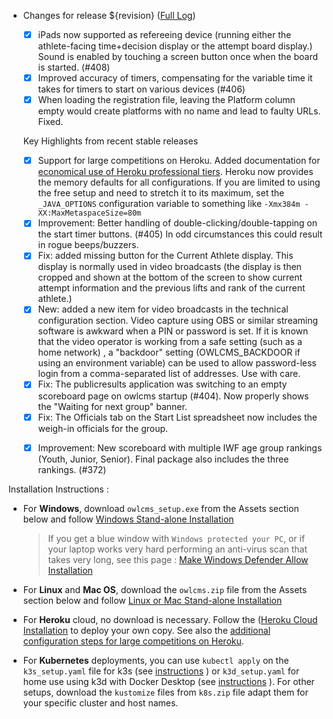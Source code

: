 * Changes for release ${revision}  ([Full Log](https://github.com/jflamy/owlcms4/issues?utf8=%E2%9C%93&q=is%3Aclosed+is%3Aissue+project%3Ajflamy%2Fowlcms4%2F1+))

  - [x] iPads now supported as refereeing device (running either the athlete-facing time+decision display or the attempt board display.)   Sound is enabled by touching a screen button once when the board is started. (#408)
  - [x] Improved accuracy of timers, compensating for the variable time it takes for timers to start on various devices (#406)
  - [x] When loading the registration file, leaving the Platform column empty would create platforms with no name and lead to faulty URLs.  Fixed.
  
  Key Highlights from recent stable releases
  
  - [x] Support for large competitions on Heroku. Added documentation for [economical use of Heroku professional tiers](https://${env.REPO_OWNER}.github.io/${env.O_REPO_NAME}/#/HerokuLarge). Heroku now provides the memory defaults for all configurations.
    If you are limited to using the free setup and need to stretch it to its maximum, set the `_JAVA_OPTIONS` configuration variable to something like `-Xmx384m -XX:MaxMetaspaceSize=80m`
  - [x] Improvement: Better handling of double-clicking/double-tapping on the start timer buttons. (#405) In odd circumstances this could result in rogue beeps/buzzers.
  - [x] Fix: added missing button for the Current Athlete display. This display is normally used in video broadcasts (the display is then cropped and shown at the bottom of the screen to show current attempt information and the previous lifts and rank of the current athlete.)
  - [x] New: added a new item for video broadcasts in the technical configuration section. Video capture using OBS or similar streaming software is awkward when a PIN or password is set.  If it is known that the video operator is working from a safe setting (such as a home network) , a "backdoor" setting (OWLCMS_BACKDOOR if using an environment variable) can be used to allow password-less login from a comma-separated list of addresses.  Use with care.
  - [x] Fix: The publicresults application was switching to an empty scoreboard page on owlcms startup (#404).  Now properly shows the "Waiting for next group" banner.
  - [x] Fix: The Officials tab on the Start List spreadsheet now includes the weigh-in officials for the group.
  
  * [x] Improvement: New scoreboard with multiple IWF age group rankings (Youth, Junior, Senior).  Final package also includes the three rankings. (#372)
  

Installation Instructions :
  - For **Windows**, download `owlcms_setup.exe` from the Assets section below and follow [Windows Stand-alone Installation](https://${env.REPO_OWNER}.github.io/${env.O_REPO_NAME}/#/LocalWindowsSetup)
    
    > If you get a blue window with `Windows protected your PC`, or if your laptop works very hard performing an anti-virus scan that takes very long, see this page : [Make Windows Defender Allow Installation](https://${env.REPO_OWNER}.github.io/${env.O_REPO_NAME}/#/DefenderOff)
    
  - For **Linux** and **Mac OS**, download the `owlcms.zip` file from the Assets section below and follow [Linux or Mac Stand-alone Installation](https://${env.REPO_OWNER}.github.io/${env.O_REPO_NAME}/#/LocalLinuxMacSetup)

  - For **Heroku** cloud, no download is necessary. Follow the ([Heroku Cloud Installation](https://${env.REPO_OWNER}.github.io/${env.O_REPO_NAME}/#/Cloud) to deploy your own copy.  See also the [additional configuration steps for large competitions on Heroku](https://${env.REPO_OWNER}.github.io/${env.O_REPO_NAME}/#/HerokuLarge).

  - For **Kubernetes** deployments, you can use `kubectl apply` on the `k3s_setup.yaml` file for k3s  (see [instructions](https://${env.REPO_OWNER}.github.io/${env.O_REPO_NAME}/#/DigitalOcean) ) or `k3d_setup.yaml` for home use using k3d with Docker Desktop (see [instructions](https://${env.REPO_OWNER}.github.io/${env.O_REPO_NAME}/#/k3d) ).  For other setups, download the `kustomize` files from `k8s.zip` file adapt them for your specific cluster and host names. 
